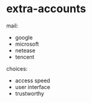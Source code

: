 # extra-accounts

mail:
  - google
  - microsoft
  - netease
  - tencent

choices:
  - access speed
  - user interface
  - trustworthy
